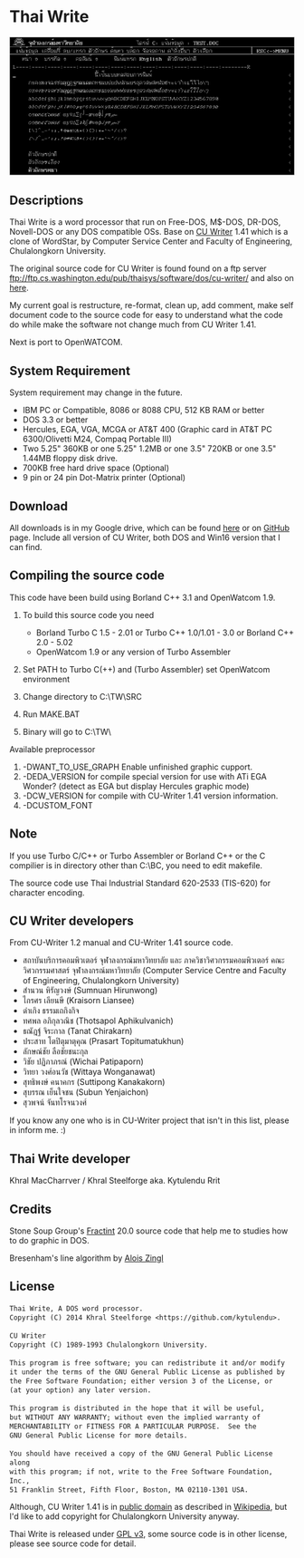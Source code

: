 Thai Write
==========

![Thai Write](screen.png)

Descriptions
------------
Thai Write is a word processor that run on Free-DOS,
M$-DOS, DR-DOS, Novell-DOS or any DOS compatible OSs.
Base on [CU Writer](http://th.wikipedia.org/wiki/%E0%B8%8B%E0%B8%B5%E0%B8%A2%E0%B8%B9%E0%B9%84%E0%B8%A3%E0%B9%80%E0%B8%95%E0%B8%AD%E0%B8%A3%E0%B9%8C) 1.41 which is a clone of WordStar,
by Computer Service Center and Faculty of Engineering, Chulalongkorn University.

The original source code for CU Writer is found found on a ftp server
ftp://ftp.cs.washington.edu/pub/thaisys/software/dos/cu-writer/
and also on [here](https://github.com/kytulendu/CW141).

My current goal is restructure, re-format, clean up, add comment,
make self document code to the source code for easy to understand what the code do
while make the software not change much from CU Writer 1.41.

Next is port to OpenWATCOM.

System Requirement
------------------
System requirement may change in the future.

  * IBM PC or Compatible, 8086 or 8088 CPU, 512 KB RAM or better
  * DOS 3.3 or better
  * Hercules, EGA, VGA, MCGA or AT&T 400 (Graphic card in AT&T PC 6300/Olivetti M24, Compaq Portable III)
  * Two 5.25" 360KB or one 5.25" 1.2MB or one 3.5" 720KB or one 3.5" 1.44MB floppy disk drive.
  * 700KB free hard drive space (Optional)
  * 9 pin or 24 pin Dot-Matrix printer (Optional)

Download
--------
All downloads is in my Google drive, which can be found [here](http://goo.gl/aMYPds)
or on [GitHub](https://github.com/kytulendu/TW/releases) page.
Include all version of CU Writer, both DOS and Win16 version that I can find.

Compiling the source code
-------------------------
This code have been build using Borland C++ 3.1 and OpenWatcom 1.9.

1. To build this source code you need

   - Borland Turbo C 1.5 - 2.01 or Turbo C++ 1.0/1.01 - 3.0
     or Borland C++ 2.0 - 5.02
   - OpenWatcom 1.9 or any version of Turbo Assembler

2. Set PATH to Turbo C(++) and (Turbo Assembler) set OpenWatcom environment
3. Change directory to C:\TW\SRC
4. Run MAKE.BAT
5. Binary will go to C:\TW\

Available preprocessor

1. -DWANT_TO_USE_GRAPH Enable unfinished graphic cupport.
2. -DEDA_VERSION for compile special version for use with ATi EGA Wonder?
(detect as EGA but display Hercules graphic mode)
3. -DCW_VERSION for compile with CU-Writer 1.41 version information.
4. -DCUSTOM_FONT

Note
----
If you use Turbo C/C++ or Turbo Assembler or Borland C++ or the C compilier is
in directory other than C:\BC, you need to edit makefile.

The source code use Thai Industrial Standard 620-2533 (TIS-620) for character encoding.

CU Writer developers
--------------------
From CU-Writer 1.2 manual and CU-Writer 1.41 source code.

* สถาบันบริการคอมพิวเตอร์ จุฬาลงกรณ์มหาวิทยาลัย และ ภาควิชาวิศวกรรมคอมพิวเตอร์ คณะวิศวกรรมศาสตร์ จุฬาลงกรณ์มหาวิทยาลัย
(Computer Service Centre and Faculty of Engineering, Chulalongkorn University)
* สำนวน หิรัญวงษ์
(Sumnuan Hirunwong)
* ไกรศร เลียนษี
(Kraisorn  Liansee)
* ดำเกิง ธรรมเถกิงกิจ
* ทศพล อภิกุลวณิช
(Thotsapol Aphikulvanich)
* ธณัฎฐ์ จิระกาล
(Tanat Chirakarn)
* ประสาท โตปิตุมาตุคุณ
(Prasart Topitumatukhun)
* ลักษณ์ชัย ลือชัยชนะกุล
* วิชัย ปฏิภาภรณ์
(Wichai Patipaporn)
* วิทยา วงศ์อนวัช
(Wittaya Wonganawat)
* สุทธิพงษ์ คนาคกร
(Suttipong Kanakakorn)
* สุบรรณ เย็นใจชน
(Subun Yenjaichon)
* สุวพจน์ จันทโรจนวงศ์

If you know any one who is in CU-Writer project that isn't in this list,
please in inform me. :)

Thai Write developer
--------------------
Khral MacCharrver / Khral Steelforge aka. Kytulendu Rrit

Credits
-------
Stone Soup Group's [Fractint](http://www.fractint.org/) 20.0 source code
that help me to studies how to do graphic in DOS.

Bresenham's line algorithm by [Alois Zingl](http://members.chello.at/~easyfilter/bresenham.html)

License
-------

    Thai Write, A DOS word processor.
    Copyright (C) 2014 Khral Steelforge <https://github.com/kytulendu>.

    CU Writer
    Copyright (C) 1989-1993 Chulalongkorn University.

    This program is free software; you can redistribute it and/or modify
    it under the terms of the GNU General Public License as published by
    the Free Software Foundation; either version 3 of the License, or
    (at your option) any later version.

    This program is distributed in the hope that it will be useful,
    but WITHOUT ANY WARRANTY; without even the implied warranty of
    MERCHANTABILITY or FITNESS FOR A PARTICULAR PURPOSE.  See the
    GNU General Public License for more details.

    You should have received a copy of the GNU General Public License along
    with this program; if not, write to the Free Software Foundation, Inc.,
    51 Franklin Street, Fifth Floor, Boston, MA 02110-1301 USA.

Although, CU Writer 1.41 is in [public domain](http://unlicense.org/)
as described in [Wikipedia]((http://th.wikipedia.org/wiki/%E0%B8%8B%E0%B8%B5%E0%B8%A2%E0%B8%B9%E0%B9%84%E0%B8%A3%E0%B9%80%E0%B8%95%E0%B8%AD%E0%B8%A3%E0%B9%8C)),
but I'd like to add copyright for Chulalongkorn University anyway.

Thai Write is released under [GPL v3](http://www.gnu.org/licenses/gpl-2.0.html),
some source code is in other license, please see source code for detail.
